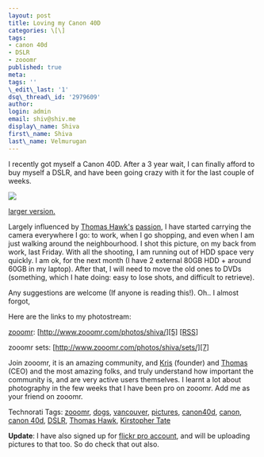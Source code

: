 ```yaml
---
layout: post
title: Loving my Canon 40D
categories: \[\]
tags:
- canon 40d
- DSLR
- zooomr
published: true
meta:
tags: ''
\_edit\_last: '1'
dsq\_thread\_id: '2979609'
author:
login: admin
email: shiv@shiv.me
display\_name: Shiva
first\_name: Shiva
last\_name: Velmurugan
---
```


I recently got myself a Canon 40D. After a 3 year wait, I can finally afford to buy myself a DSLR, and have been going crazy with it for the last couple of weeks.

[![](/images/3534868_87dae6bac0.jpg)][0]

[larger version.][1]

Largely influenced by [Thomas Hawk's][2] [passion][3], I have started carrying the camera everywhere I go: to work, when I go shopping, and even when I am just walking around the neighbourhood. I shot this picture, on my back from work, last Friday. With all the shooting, I am running out of HDD space very quickly. I am ok, for the next month (I have 2 external 80GB HDD + around 60GB in my laptop). After that, I will need to move the old ones to DVDs (something, which I hate doing: easy to lose shots, and difficult to retrieve).

Any suggestions are welcome (If anyone is reading this!). Oh.. I almost forgot,

Here are the links to my photostream:

[zooomr][4]: [http://www.zooomr.com/photos/shiva/][5] \[[RSS][6]\]

zooomr sets: [http://www.zooomr.com/photos/shiva/sets/][7]

Join zooomr, it is an amazing community, and [Kris][8] (founder) and [Thomas][9] (CEO) and the most amazing folks, and truly understand how important the community is, and are very active users themselves. I learnt a lot about photography in the few weeks that I have been pro on zooomr. Add me as your friend on zooomr.

Technorati Tags: [zooomr][10], [dogs][11], [vancouver][12], [pictures][13], [canon40d][14], [canon][15], [canon 40d][16], [DSLR][17], [Thomas Hawk][18], [Kirstopher Tate][19]

**Update**: I have also signed up for [flickr pro account][20], and will be uploading pictures to that too. So do check that out also.


[0]: http://www.zooomr.com/photos/shiva/3534868/
[1]: http://static.zooomr.com/images/3534868_87dae6bac0_b.jpg
[2]: http://thomashawk.com/
[3]: http://thomashawk.com/2007/09/principles-and-guidelines-for-modern.html
[4]: http://www.zooomr.com/
[5]: http://www.zooomr.com/photos/shiva/ "http://www.zooomr.com/photos/shiva/"
[6]: http://www.zooomr.com/services/feeds/public_photos/?id=45074@Z01&format=rss_200
[7]: http://www.zooomr.com/photos/shiva/sets/ "http://www.zooomr.com/photos/shiva/sets/"
[8]: http://shvelmur.com/wp-admin/www.zooomr.com/photos/kristopher
[9]: http://www.zooomr.com/photos/thomashawk/
[10]: http://technorati.com/tags/zooomr
[11]: http://technorati.com/tags/dogs
[12]: http://technorati.com/tags/vancouver
[13]: http://technorati.com/tags/pictures
[14]: http://technorati.com/tags/canon40d
[15]: http://technorati.com/tags/canon
[16]: http://technorati.com/tags/canon%2040d
[17]: http://technorati.com/tags/DSLR
[18]: http://technorati.com/tags/Thomas%20Hawk
[19]: http://technorati.com/tags/Kirstopher%20Tate
[20]: http://flickr.com/photos/shvelmur